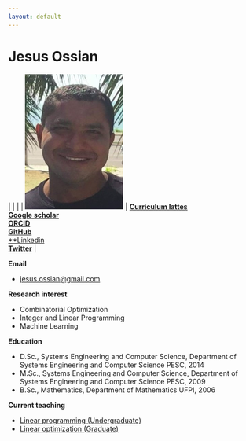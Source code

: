 ```yaml
---
layout: default
---
```


# Jesus Ossian


| | |
| <img src="/assets/images/jossian.png" width="200" height="275"> | [**Curriculum lattes**](http://buscatextual.cnpq.br/buscatextual/visualizacv.do?metodo=apresentar&id=K4746404A5) <br> [**Google scholar**](https://scholar.google.com.br/citations?user=QJoIO_cAAAAJ&hl=pt-BR) <br> [**ORCID**](https://orcid.org/0000-0003-4475-2290) <br> [**GitHub**](https://github.com/jesusossian) <br> [**Linkedin]() <br> [**Twitter**]() |

**Email**
- jesus.ossian@gmail.com

**Research interest**
- Combinatorial Optimization
- Integer and Linear Programming
- Machine Learning

**Education**
- D.Sc., Systems Engineering and Computer Science, Department of Systems Engineering and Computer Science PESC, 2014
- M.Sc., Systems Engineering and Computer Science, Department of Systems Engineering and Computer Science PESC, 2009
- B.Sc., Mathematics, Department of Mathematics UFPI, 2006

**Current teaching**
- [Linear programming (Undergraduate)](https://sites.google.com/site/jesusossian/cc0263?authuser=0)
- [Linear optimization (Graduate)](https://sites.google.com/site/jesusossian/ccp9001?authuser=0)








